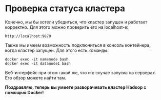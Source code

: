 # Проверка статуса кластера

Конечно, мы бы хотели убедиться, что кластер запущен и работает корректно. Для этого можно проверить его на localhost-е:

```
http://localhost:9870
```

Также мы имеем возможность подключиться в консоль контейнера, когда кластер запущен. Для этого есть команды:

```
docker exec -it namenode bash 
docker exec -it datanode1 bash
```

Веб-интерфейс при этом такой же, что и в случае запуска на серверах. Его обзор можете найти там.

**Поздравляю, теперь вы умеете разворачивать кластер Hadoop с помощью Docker!**
